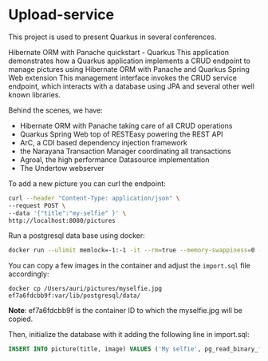 # Upload-service 

This project is used to present Quarkus in several conferences.

Hibernate ORM with Panache quickstart - Quarkus</h1>
This application demonstrates how a Quarkus application implements a CRUD endpoint to manage pictures using Hibernate ORM with Panache and Quarkus Spring Web extension 
This management interface invokes the CRUD service endpoint, which interacts with a database using JPA and several other well known libraries.

Behind the scenes, we have:
- Hibernate ORM with Panache taking care of all CRUD operations
- Quarkus Spring Web top of RESTEasy powering the REST API
- ArC, a CDI based dependency injection framework
- the Narayana Transaction Manager coordinating all transactions
- Agroal, the high performance Datasource implementation
- The Undertow webserver

To add a new picture you can curl the endpoint:

```bash
curl --header "Content-Type: application/json" \                                                                                                                               ✔  16:23:59 
--request POST \
--data '{"title":"my-selfie" }' \
http://localhost:8080/pictures
```

Run a postgresql data base using docker:

````bash
docker run --ulimit memlock=-1:-1 -it --rm=true --memory-swappiness=0 --name quarkus_test -e POSTGRES_USER=quarkus_test -e POSTGRES_PASSWORD=quarkus_test -e POSTGRES_DB=quarkus_test -p 5432:5432 postgres:14.5
````

You can copy a few images in the container and adjust the `import.sql` file accordingly:

```
docker cp /Users/auri/pictures/myselfie.jpg ef7a6fdcbb9f:var/lib/postgresql/data/
```

**Note**: ef7a6fdcbb9f is the container ID to which the myselfie.jpg will be copied. 

Then, initialize the database with it adding the following line in ìmport.sql:

```sql
INSERT INTO picture(title, image) VALUES ('My selfie', pg_read_binary_file('/var/lib/postgresql/data/myselfie.jpg'));
```
